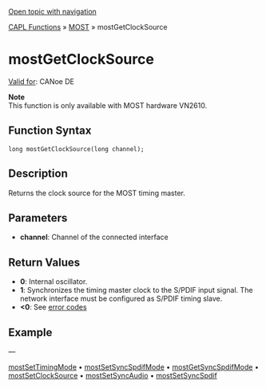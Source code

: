 [Open topic with navigation](../../../../../CANoeDEFamily.htm#Topics/CAPLFunctions/MOST/Functions/CAPLfunctionMOSTGetClockSource.md)

[CAPL Functions](../../CAPLfunctions.md) » [MOST](../CAPLfunctionsMOSTOverview.md) » mostGetClockSource

# mostGetClockSource

[Valid for](../../../Shared/FeatureAvailability.md): CANoe DE

**Note**  
This function is only available with MOST hardware VN2610.

## Function Syntax

```
long mostGetClockSource(long channel);
```

## Description

Returns the clock source for the MOST timing master.

## Parameters

- **channel**: Channel of the connected interface

## Return Values

- **0**: Internal oscillator.
- **1**: Synchronizes the timing master clock to the S/PDIF input signal. The network interface must be configured as S/PDIF timing slave.
- **\<0**: See [error codes](../CAPLfunctionsMOSTErrorCodes.md)

## Example

—

[mostSetTimingMode](CAPLfunctionMOSTSetTimingMode.md) • [mostSetSyncSpdifMode](CAPLfunctionMOSTSetSyncSpdifMode.md) • [mostGetSyncSpdifMode](CAPLfunctionMOSTGetSyncSpdifMode.md) • [mostSetClockSource](CAPLfunctionMOSTSetClockSource.md) • [mostSetSyncAudio](CAPLfunctionMOSTSetSyncAudio.md) • [mostSetSyncSpdif](CAPLfunctionMOSTSetSyncSpdif.md)

